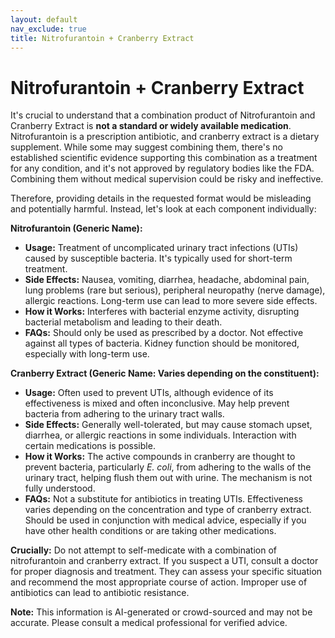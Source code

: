 ```yaml
---
layout: default
nav_exclude: true
title: Nitrofurantoin + Cranberry Extract
---
```


# Nitrofurantoin + Cranberry Extract

It's crucial to understand that a combination product of Nitrofurantoin and Cranberry Extract is **not a standard or widely available medication**.  Nitrofurantoin is a prescription antibiotic, and cranberry extract is a dietary supplement.  While some may suggest combining them, there's no established scientific evidence supporting this combination as a treatment for any condition, and it's not approved by regulatory bodies like the FDA.  Combining them without medical supervision could be risky and ineffective.

Therefore, providing details in the requested format would be misleading and potentially harmful.  Instead, let's look at each component individually:


**Nitrofurantoin (Generic Name):**

* **Usage:**  Treatment of uncomplicated urinary tract infections (UTIs) caused by susceptible bacteria.  It's typically used for short-term treatment.
* **Side Effects:** Nausea, vomiting, diarrhea, headache, abdominal pain, lung problems (rare but serious), peripheral neuropathy (nerve damage), allergic reactions.  Long-term use can lead to more severe side effects.
* **How it Works:** Interferes with bacterial enzyme activity, disrupting bacterial metabolism and leading to their death.
* **FAQs:**  Should only be used as prescribed by a doctor.  Not effective against all types of bacteria.  Kidney function should be monitored, especially with long-term use.


**Cranberry Extract (Generic Name: Varies depending on the constituent):**

* **Usage:**  Often used to prevent UTIs, although evidence of its effectiveness is mixed and often inconclusive.  May help prevent bacteria from adhering to the urinary tract walls.
* **Side Effects:** Generally well-tolerated, but may cause stomach upset, diarrhea, or allergic reactions in some individuals.  Interaction with certain medications is possible.
* **How it Works:**  The active compounds in cranberry are thought to prevent bacteria, particularly *E. coli*, from adhering to the walls of the urinary tract, helping flush them out with urine.  The mechanism is not fully understood.
* **FAQs:**  Not a substitute for antibiotics in treating UTIs.  Effectiveness varies depending on the concentration and type of cranberry extract.  Should be used in conjunction with medical advice, especially if you have other health conditions or are taking other medications.


**Crucially:**  Do not attempt to self-medicate with a combination of nitrofurantoin and cranberry extract.  If you suspect a UTI, consult a doctor for proper diagnosis and treatment.  They can assess your specific situation and recommend the most appropriate course of action.  Improper use of antibiotics can lead to antibiotic resistance.


**Note:** This information is AI-generated or crowd-sourced and may not be accurate. Please consult a medical professional for verified advice.